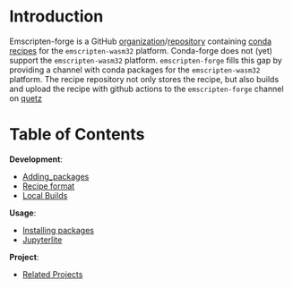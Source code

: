 # Introduction


Emscripten-forge is a GitHub [organization](https://github.com/emscripten-forge)/[repository](https://github.com/emscripten-forge/recipes) containing  [conda recipes](https://github.com/emscripten-forge/recipes) for the `emscripten-wasm32` platform.
Conda-forge does not (yet) support the `emscripten-wasm32` platform. `emscripten-forge` fills this gap by providing a channel with conda packages for the `emscripten-wasm32` platform.
The recipe repository not only stores the recipe, but also builds and upload the recipe 
with github actions to the `emscripten-forge` channel on [quetz](https://beta.mamba.pm/channels/emscripten-forge)


# Table of Contents
**Development**:

  * [Adding_packages](development/adding_packages)
  * [Recipe format](development/recipe_format)
  * [Local Builds](development/local_builds)
  
**Usage**:

  * [Installing packages](usage/installing_packages)
  * [Jupyterlite](usage/jupyterlite)

**Project**:

  * [Related Projects](project/related_projects)
